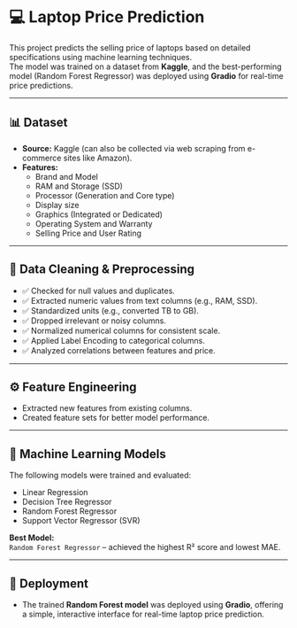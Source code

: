 # 💻 Laptop Price Prediction

This project predicts the selling price of laptops based on detailed specifications using machine learning techniques.  
The model was trained on a dataset from **Kaggle**, and the best-performing model (Random Forest Regressor) was deployed using **Gradio** for real-time price predictions.

---

## 📊 Dataset
- **Source:** Kaggle (can also be collected via web scraping from e-commerce sites like Amazon).
- **Features:**
  - Brand and Model
  - RAM and Storage (SSD)
  - Processor (Generation and Core type)
  - Display size
  - Graphics (Integrated or Dedicated)
  - Operating System and Warranty
  - Selling Price and User Rating

---

## 🧹 Data Cleaning & Preprocessing
- ✅ Checked for null values and duplicates.
- ✅ Extracted numeric values from text columns (e.g., RAM, SSD).
- ✅ Standardized units (e.g., converted TB to GB).
- ✅ Dropped irrelevant or noisy columns.
- ✅ Normalized numerical columns for consistent scale.
- ✅ Applied Label Encoding to categorical columns.
- ✅ Analyzed correlations between features and price.

---

## ⚙️ Feature Engineering
- Extracted new features from existing columns.
- Created feature sets for better model performance.

---

## 🤖 Machine Learning Models
The following models were trained and evaluated:
- Linear Regression
- Decision Tree Regressor
- Random Forest Regressor
- Support Vector Regressor (SVR)

**Best Model:**  
`Random Forest Regressor` – achieved the highest R² score and lowest MAE.

---

## 🚀 Deployment
- The trained **Random Forest model** was deployed using **Gradio**, offering a simple, interactive interface for real-time laptop price prediction.


